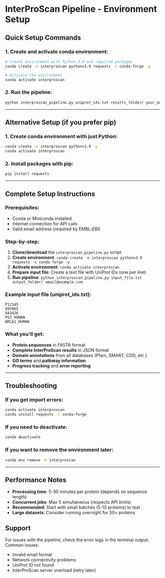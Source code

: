 # InterProScan Pipeline - Environment Setup

## Quick Setup Commands

### 1. Create and activate conda environment:
```bash
# Create environment with Python 3.9 and required packages
conda create -n interproscan python=3.9 requests -c conda-forge -y

# Activate the environment
conda activate interproscan
```

### 2. Run the pipeline:
```bash
python interproscan_pipeline.py uniprot_ids.txt results_folder/ your_email@example.com
```

---

## Alternative Setup (if you prefer pip)

### 1. Create conda environment with just Python:
```bash
conda create -n interproscan python=3.9 -y
conda activate interproscan
```

### 2. Install packages with pip:
```bash
pip install requests
```

---

## Complete Setup Instructions

### Prerequisites:
- Conda or Miniconda installed
- Internet connection for API calls
- Valid email address (required by EMBL-EBI)

### Step-by-step:
1. **Clone/download** the `interproscan_pipeline.py` script
2. **Create environment**: `conda create -n interproscan python=3.9 requests -c conda-forge -y`
3. **Activate environment**: `conda activate interproscan`
4. **Prepare input file**: Create a text file with UniProt IDs (one per line)
5. **Run pipeline**: `python interproscan_pipeline.py input_file.txt output_folder/ email@example.com`

### Example input file (uniprot_ids.txt):
```
P12345
Q9Y6K5
O43426
P53_HUMAN
BRCA1_HUMAN
```

### What you'll get:
- **Protein sequences** in FASTA format
- **Complete InterProScan results** in JSON format
- **Domain annotations** from all databases (Pfam, SMART, CDD, etc.)
- **GO terms** and **pathway information**
- **Progress tracking** and **error reporting**

---

## Troubleshooting

### If you get import errors:
```bash
conda activate interproscan
conda install requests -c conda-forge
```

### If you need to deactivate:
```bash
conda deactivate
```

### If you want to remove the environment later:
```bash
conda env remove -n interproscan
```

---

## Performance Notes
- **Processing time**: 5-30 minutes per protein (depends on sequence length)
- **Concurrent jobs**: Max 5 simultaneous (respects API limits)
- **Recommended**: Start with small batches (5-10 proteins) to test
- **Large datasets**: Consider running overnight for 50+ proteins

## Support
For issues with the pipeline, check the error logs in the terminal output. Common issues:
- Invalid email format
- Network connectivity problems  
- UniProt ID not found
- InterProScan server overload (retry later)